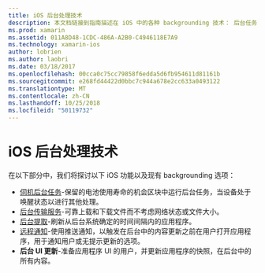 ```yaml
---
title: iOS 后台处理技术
description: 本文档链接到指南描述在 iOS 中的各种 backgrounding 技术： 后台任务、 后台传输服务、 后台获取和远程通知。
ms.prod: xamarin
ms.assetid: 011A8D48-1CDC-486A-A2B0-C4946118E7A9
ms.technology: xamarin-ios
author: lobrien
ms.author: laobri
ms.date: 03/18/2017
ms.openlocfilehash: 00cca0c75cc79858f6edda5d6fb954611d81161b
ms.sourcegitcommit: e268fd44422d0bbc7c944a678e2cc633a0493122
ms.translationtype: MT
ms.contentlocale: zh-CN
ms.lasthandoff: 10/25/2018
ms.locfileid: "50119732"
---
```

# <a name="ios-backgrounding-techniques"></a>iOS 后台处理技术

在以下部分中，我们将探讨以下 iOS 功能以及现有 backgrounding 选项：

-  [伺机后台任务](~/ios/app-fundamentals/backgrounding/ios-backgrounding-techniques/ios-backgrounding-with-tasks.md#background_tasks_in_iOS_7)-保留的电池使用寿命的机会区块中运行后台任务，当设备处于唤醒状态以进行其他处理。
-  [后台传输服务](~/ios/app-fundamentals/backgrounding/ios-backgrounding-techniques/ios-backgrounding-with-tasks.md#background-transfers)-可靠上载和下载文件而不考虑网络状态或文件大小。
-  [后台提取](~/ios/app-fundamentals/backgrounding/ios-backgrounding-techniques/updating-an-application-in-the-background.md#background_fetch)-刷新从后台系统确定的时间间隔内的应用程序。
-  [远程通知](~/ios/app-fundamentals/backgrounding/ios-backgrounding-techniques/updating-an-application-in-the-background.md#remote_notifications)-使用推送通知，以触发在后台中的内容更新之前在用户打开应用程序，用于通知用户或无提示更新的选项。
-  **后台 UI 更新**-准备应用程序 UI 的用户，并更新应用程序的快照，在后台中的所有内容。
